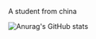 A student from china

![Anurag's GitHub stats](https://github-readme-stats.vercel.app/api?username=zxc3123857948&count_private=true)
